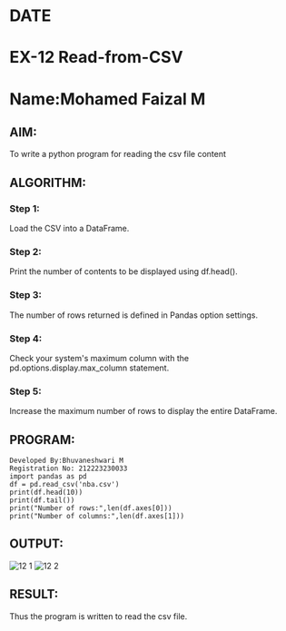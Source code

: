 # DATE
# EX-12 Read-from-CSV
# Name:Mohamed Faizal M
## AIM:
To write a python program for reading the csv file content
## ALGORITHM:
### Step 1:
Load the CSV into a DataFrame.
### Step 2:
Print the number of contents to be displayed using df.head().
### Step 3:
The number of rows returned is defined in Pandas option settings.
### Step 4:
Check your system's maximum column with the pd.options.display.max_column statement.
### Step 5:
Increase the maximum number of rows to display the entire DataFrame.
## PROGRAM:
```
Developed By:Bhuvaneshwari M
Registration No: 212223230033
import pandas as pd
df = pd.read_csv('nba.csv')
print(df.head(10))
print(df.tail())
print("Number of rows:",len(df.axes[0]))
print("Number of columns:",len(df.axes[1]))
```
## OUTPUT:
![12 1](https://github.com/user-attachments/assets/4eff1cb3-7325-457f-b84a-7c79c7957ade)
![12 2](https://github.com/user-attachments/assets/eeca835e-ef04-4910-8c95-6307162676da)
## RESULT:
Thus the program is written to read the csv file.

